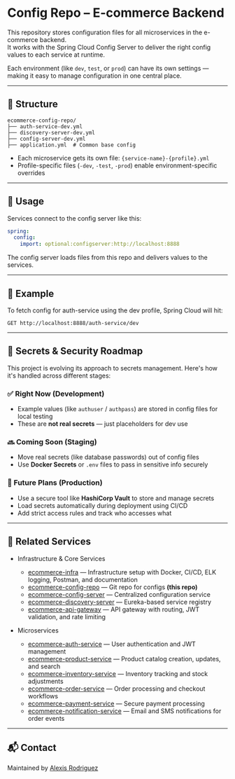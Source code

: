 # Config Repo – E-commerce Backend

This repository stores configuration files for all microservices in the e-commerce backend.  
It works with the Spring Cloud Config Server to deliver the right config values to each service at runtime.

Each environment (like `dev`, `test`, or `prod`) can have its own settings — making it easy to manage configuration in one central place.

--- 
## 📂 Structure

```
ecommerce-config-repo/
├── auth-service-dev.yml
├── discovery-server-dev.yml
├── config-server-dev.yml
├── application.yml  # Common base config
```

- Each microservice gets its own file: `{service-name}-{profile}.yml`
- Profile-specific files (`-dev`, `-test`, `-prod`) enable environment-specific overrides

---

## 🔧 Usage

Services connect to the config server like this:

```yml
spring:
  config:
    import: optional:configserver:http://localhost:8888
```

The config server loads files from this repo and delivers values to the services.

---

## 🔁 Example

To fetch config for auth-service using the dev profile, Spring Cloud will hit:

```
GET http://localhost:8888/auth-service/dev
```

---

## 🔐 Secrets & Security Roadmap

This project is evolving its approach to secrets management. Here's how it's handled across different stages:

### ✅ Right Now (Development)
- Example values (like `authuser` / `authpass`) are stored in config files for local testing
- These are **not real secrets** — just placeholders for dev use

### 🔜 Coming Soon (Staging)
- Move real secrets (like database passwords) out of config files
- Use **Docker Secrets** or `.env` files to pass in sensitive info securely

### 🚀 Future Plans (Production)
- Use a secure tool like **HashiCorp Vault** to store and manage secrets
- Load secrets automatically during deployment using CI/CD
- Add strict access rules and track who accesses what

---

## 🧱 Related Services

- Infrastructure & Core Services
    - [ecommerce-infra](https://github.com/AlexisRodriguezCS/ecommerce-infra) — Infrastructure setup with Docker, CI/CD, ELK logging, Postman, and documentation
    - [ecommerce-config-repo](https://github.com/AlexisRodriguezCS/ecommerce-config-repo) — Git repo for configs **(this repo)**
    - [ecommerce-config-server](https://github.com/AlexisRodriguezCS/ecommerce-config-server) — Centralized configuration service 
    - [ecommerce-discovery-server](https://github.com/AlexisRodriguezCS/ecommerce-discovery-server) — Eureka-based service registry
    - [ecommerce-api-gateway](https://github.com/AlexisRodriguezCS/ecommerce-api-gateway) — API gateway with routing, JWT validation, and rate limiting

- Microservices
    - [ecommerce-auth-service](https://github.com/AlexisRodriguezCS/ecommerce-auth-service) — User authentication and JWT management
    - [ecommerce-product-service](https://github.com/AlexisRodriguezCS/ecommerce-product-service) — Product catalog creation, updates, and search
    - [ecommerce-inventory-service](https://github.com/AlexisRodriguezCS/ecommerce-inventory-service) — Inventory tracking and stock adjustments
    - [ecommerce-order-service](https://github.com/AlexisRodriguezCS/ecommerce-order-service) — Order processing and checkout workflows
    - [ecommerce-payment-service](https://github.com/AlexisRodriguezCS/ecommerce-payment-service) — Secure payment processing
    - [ecommerce-notification-service](https://github.com/AlexisRodriguezCS/ecommerce-notification-service) — Email and SMS notifications for order events

---

## 📬 Contact

Maintained by [Alexis Rodriguez](https://github.com/AlexisRodriguezCS)
